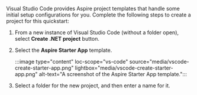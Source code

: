 Visual Studio Code provides Aspire project templates that handle some initial setup configurations for you. Complete the following steps to create a project for this quickstart:

1. From a new instance of Visual Studio Code (without a folder open), select **Create .NET project** button.
1. Select the **Aspire Starter App** template.

    :::image type="content" loc-scope="vs-code" source="media/vscode-create-starter-app.png" lightbox="media/vscode-create-starter-app.png" alt-text="A screenshot of the Aspire Starter App template.":::

1. Select a folder for the new project, and then enter a name for it.

